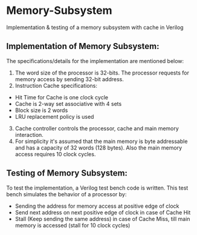 # Memory-Subsystem
Implementation &amp; testing of a memory subsystem with cache in Verilog

## Implementation of Memory Subsystem:
The specifications/details for the implementation are mentioned below:
1. The word size of the processor is 32-bits. The processor requests for memory access by
sending 32-bit address.
2. Instruction Cache specifications:
* Hit Time for Cache is one clock cycle
* Cache is 2-way set associative with 4 sets
* Block size is 2 words
* LRU replacement policy is used
3. Cache controller controls the processor, cache and main memory interaction.
4. For simplicity it's assumed that the main memory is byte addressable and has a capacity of 32 words (128 bytes). Also the main memory access requires 10 clock cycles.
## Testing of Memory Subsystem:
To test the implementation, a Verilog test bench code is written. This test bench simulates the behavior of a processor by:
* Sending the address for memory access at positive edge of clock
* Send next address on next positive edge of clock in case of Cache Hit
* Stall (Keep sending the same address) in case of Cache Miss, till main memory is
accessed (stall for 10 clock cycles)

